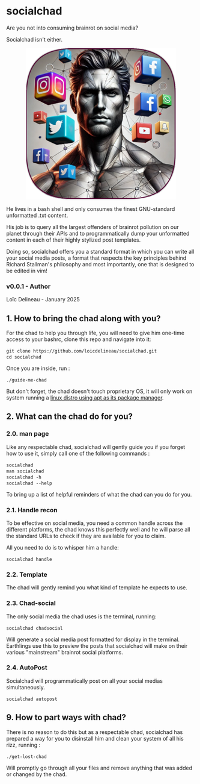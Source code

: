 # socialchad
Are you not into consuming brainrot on social media? 

Socialchad isn't either.

<p align="center">
	<img src="assets/logo.png" width="400">
</p>

He lives in a bash shell and only consumes the 
finest GNU-standard unformatted .txt content.

His job is to query all the largest offenders of brainrot pollution on
our planet through their APIs and to programmatically dump 
your unformatted content in each of their
highly stylized post templates.

Doing so, socialchad offers you a standard format in which you can write
all your social media posts, a format that respects the key principles 
behind Richard Stallman's philosophy and most importantly, 
one that is designed to be edited in vim!

### v0.0.1 - Author
Loïc Delineau - January 2025

## 1. How to bring the chad along with you?
For the chad to help you through life, you will need to give him 
one-time access to your bashrc, clone this repo and navigate into it:

```
git clone https://github.com/loicdelineau/socialchad.git
cd socialchad
```

Once you are inside, run :

```
./guide-me-chad
```

But don't forget, the chad doesn't touch proprietary OS, it will only
work on system running a [linux distro using apt as its package manager](https://embeddedinventor.com/linux-distros-that-uses-apt-commands-for-package-management/).

## 2. What can the chad do for you?
### 2.0. man page
Like any respectable chad, socialchad will gently guide you if you 
forget how to use it, simply call one of the following commands :

```
socialchad
man socialchad
socialchad -h
socialchad --help
```

To bring up a list of helpful reminders of what the chad can you do for you.

### 2.1. Handle recon
To be effective on social media, you need a common handle across
the different platforms, the chad knows this perfectly well and 
he will parse all the
standard URLs to check if they are available for you to claim.

All you need to do is to whisper him a handle:    

```
socialchad handle
```

### 2.2. Template 
The chad will gently remind you what kind of template he expects to use. 

### 2.3. Chad-social 
The only social media the chad uses is the terminal, running:

```
socialchad chadsocial
```

Will generate a social media post formatted for display in the terminal. 
Earthlings use this to preview the posts that socialchad will make
on their various "mainstream" brainrot social platforms. 

### 2.4. AutoPost 
Socialchad will programmatically post on all your social medias simultaneously.

```
socialchad autopost
```

## 9. How to part ways with chad?
There is no reason to do this but as a respectable chad, socialchad
has prepared a way for you to disinstall him and clean your system of 
all his rizz, running :

```
./get-lost-chad
```

Will promptly go through all your files and remove anything that was
added or changed by the chad. 

 


